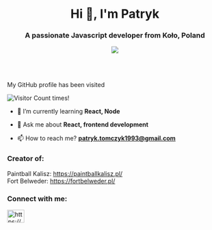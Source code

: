 <h1 align="center">Hi 👋, I'm Patryk</h1>
<h3 align="center">A passionate Javascript developer from Koło, Poland</h3>
<div align="center">
<a href="https://www.codewars.com/users/Rybecki" target="_blank"><img src="https://www.codewars.com/users/Rybecki/badges/large"></a>
</div>
<br />
<br />
<br />

My GitHub profile has been visited

![Visitor Count](https://profile-counter.glitch.me/Rybecki/count.svg) times!
&nbsp;
&nbsp;
&nbsp;



- 🌱 I’m currently learning **React, Node**

- 💬 Ask me about **React, frontend development**

- 📫 How to reach me? **patryk.tomczyk1993@gmail.com**

<h3>Creator of:</h3>

Paintball Kalisz: https://paintballkalisz.pl/ <br>
Fort Belweder: https://fortbelweder.pl/

<h3 align="left">Connect with me:</h3>
<p align="left">
<a href="https://linkedin.com/in/https://www.linkedin.com/in/patryk-tomczyk-3b2ab1151/" target="blank"><img align="center" src="https://raw.githubusercontent.com/rahuldkjain/github-profile-readme-generator/master/src/images/icons/Social/linked-in-alt.svg" alt="https://www.linkedin.com/in/patryk-tomczyk-3b2ab1151/" height="30" width="40" /></a>
</p>
